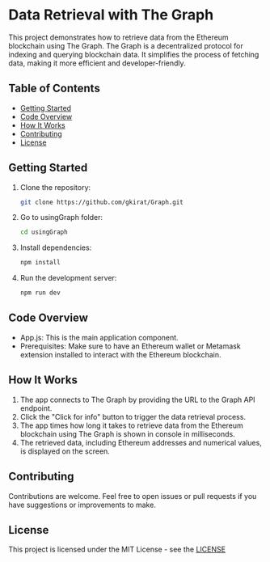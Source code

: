 # Data Retrieval with The Graph

This project demonstrates how to retrieve data from the Ethereum blockchain using The Graph. The Graph is a decentralized protocol for indexing and querying blockchain data. It simplifies the process of fetching data, making it more efficient and developer-friendly.

## Table of Contents

- [Getting Started](#getting-started)
- [Code Overview](#code-overview)
- [How It Works](#how-it-works)
- [Contributing](#contributing)
- [License](#license)


## Getting Started

1. Clone the repository:
   
   ```bash
   git clone https://github.com/gkirat/Graph.git
2. Go to usingGraph folder:

   ```bash
   cd usingGraph
3. Install dependencies:

   ```bash
   npm install
4. Run the development server:
   
   ```bash
   npm run dev

## Code Overview

- App.js: This is the main application component.
- Prerequisites: Make sure to have an Ethereum wallet or Metamask extension installed to interact with the Ethereum blockchain.

## How It Works
1. The app connects to The Graph by providing the URL to the Graph API endpoint.
2. Click the "Click for info" button to trigger the data retrieval process.
3. The app times how long it takes to retrieve data from the Ethereum blockchain using The Graph is shown in console in milliseconds.
4. The retrieved data, including Ethereum addresses and numerical values, is displayed on the screen.

## Contributing

Contributions are welcome. Feel free to open issues or pull requests if you have suggestions or improvements to make.

## License

This project is licensed under the MIT License - see the [LICENSE](https://github.com/gkirat/Graph/blob/master/LICENSE)
